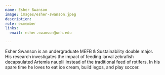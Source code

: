 ```yaml
---
name: Esher Swanson
image: images/esher-swanson.jpeg
description: 
role: exmember
links:
  email: esher.swanson@unh.edu

---
```


Esher Swanson is an undergraduate MEFB & Sustainability double major. His research investigates the impact of feeding larval zebrafish decapsulated Artemia nauplii instead of the traditional feed of rotifers. In his spare time he loves to eat ice cream, build legos, and play soccer. 
